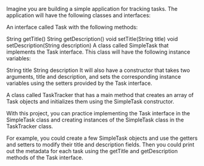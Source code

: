 Imagine you are building a simple application for tracking tasks. The application will have the following classes and interfaces:

An interface called Task with the following methods:

String getTitle()
String getDescription()
void setTitle(String title)
void setDescription(String description)
A class called SimpleTask that implements the Task interface. This class will have the following instance variables:

String title
String description
It will also have a constructor that takes two arguments, title and description, and sets the corresponding instance variables using the setters provided by the Task interface.

A class called TaskTracker that has a main method that creates an array of Task objects and initializes them using the SimpleTask constructor.

With this project, you can practice implementing the Task interface in the SimpleTask class and creating instances of the SimpleTask class in the TaskTracker class.

For example, you could create a few SimpleTask objects and use the getters and setters to modify their title and description fields. Then you could print out the metadata for each task using the getTitle and getDescription methods of the Task interface.
